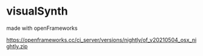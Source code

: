 # visualSynth

made with openFrameworks

https://openframeworks.cc/ci_server/versions/nightly/of_v20210504_osx_nightly.zip
